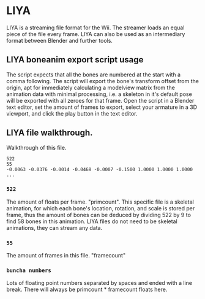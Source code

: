 # LIYA
LIYA is a streaming file format for the Wii. The streamer loads an equal piece of the file every frame. LIYA can also be used as an intermediary format between Blender and further tools. 
## LIYA boneanim export script usage
The script expects that all the bones are numbered at the start with a comma following. The script will export the bone's transform offset from the origin, apt for immediately calculating a modelview matrix from the animation data with minimal processing, i.e. a skeleton in it's default pose will be exported with all zeroes for that frame. 
Open the script in a Blender text editor, set the amount of frames to export, select your armature in a 3D viewport, and click the play button in the text editor.

## LIYA file walkthrough. 
Walkthrough of this file. 
```
522
55
-0.0063 -0.0376 -0.0014 -0.0468 -0.0007 -0.1500 1.0000 1.0000 1.0000 ...
```
### `522`
The amount of floats per frame. "primcount". This specific file is a skeletal animation, for which each bone's location, rotation, and scale is stored per frame, thus the amount of bones can be deduced by dividing 522 by 9 to find 58 bones in this animation. LIYA files do not need to be skeletal animations, they can stream any data. 
### `55`
The amount of frames in this file. "framecount"
### `buncha numbers`
Lots of floating point numbers separated by spaces and ended with a line break. There will always be primcount * framecount floats here. 

